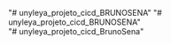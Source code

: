"# unyleya_projeto_cicd_BRUNOSENA" 
"# unyleya_projeto_cicd_BRUNOSENA"  
"# unyleya_projeto_cicd_BrunoSena"  
